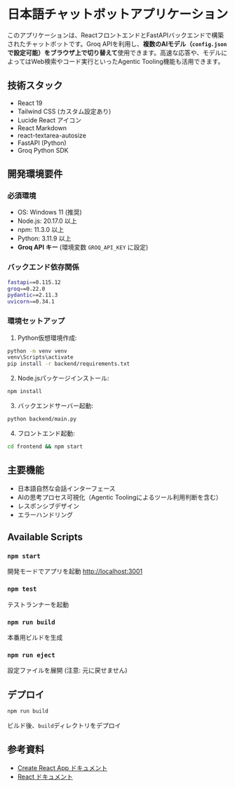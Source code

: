 # 日本語チャットボットアプリケーション

このアプリケーションは、ReactフロントエンドとFastAPIバックエンドで構築されたチャットボットです。Groq APIを利用し、**複数のAIモデル（`config.json` で設定可能）をブラウザ上で切り替えて**使用できます。高速な応答や、モデルによってはWeb検索やコード実行といったAgentic Tooling機能も活用できます。

## 技術スタック
- React 19
- Tailwind CSS (カスタム設定あり)
- Lucide React アイコン
- React Markdown
- react-textarea-autosize
- FastAPI (Python)
- Groq Python SDK

## 開発環境要件

### 必須環境
- OS: Windows 11 (推奨)
- Node.js: 20.17.0 以上
- npm: 11.3.0 以上
- Python: 3.11.9 以上
- **Groq API キー** (環境変数 `GROQ_API_KEY` に設定)

### バックエンド依存関係
```bash
fastapi==0.115.12
groq==0.22.0
pydantic==2.11.3
uvicorn==0.34.1
```

### 環境セットアップ
1. Python仮想環境作成:
```bash
python -m venv venv
venv\Scripts\activate
pip install -r backend/requirements.txt
```

2. Node.jsパッケージインストール:
```bash
npm install
```

3. バックエンドサーバー起動:
```bash
python backend/main.py
```

4. フロントエンド起動:
```bash
cd frontend && npm start
```

## 主要機能
- 日本語自然な会話インターフェース
- AIの思考プロセス可視化（Agentic Toolingによるツール利用判断を含む）
- レスポンシブデザイン
- エラーハンドリング

## Available Scripts
### `npm start`
開発モードでアプリを起動 [http://localhost:3001](http://localhost:3001)

### `npm test`
テストランナーを起動

### `npm run build`
本番用ビルドを生成

### `npm run eject`
設定ファイルを展開 (注意: 元に戻せません)

## デプロイ
```bash
npm run build
```
ビルド後、`build`ディレクトリをデプロイ

## 参考資料
- [Create React App ドキュメント](https://facebook.github.io/create-react-app/docs/getting-started)
- [React ドキュメント](https://reactjs.org/)
